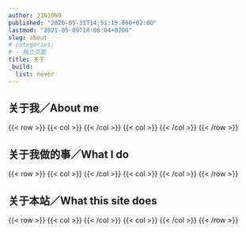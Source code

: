 ```yaml
---
author: J1N10N9
published: "2020-05-31T14:51:15.860+02:00"
lastmod: "2021-05-09T10:08:04+0200"
slug: about
# categories:
# - 独立页面
title: 关于
_build:
  list: never
---
```


## 关于我／About me

{{< row >}}
  {{< col >}}
  {{< /col >}}
  {{< col >}}
  {{< /col >}}
{{< /row >}}


## 关于我做的事／What I do

{{< row >}}
  {{< col >}}
  {{< /col >}}
  {{< col >}}
  {{< /col >}}
{{< /row >}}


## 关于本站／What this site does

{{< row >}}
{{< col >}}
{{< /col >}}
{{< col >}}
{{< /col >}}
{{< /row >}}



